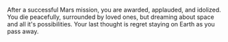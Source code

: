 After a successful Mars mission, you are awarded, applauded, and idolized. You die peacefully, surrounded by loved ones, but dreaming about space and all it's possibilities. Your last thought is regret staying on Earth as you pass away. 
